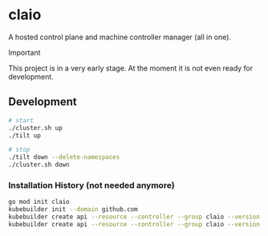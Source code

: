 # claio

A hosted control plane and machine controller manager (all in one).

> [!IMPORTANT]
> This project is in a very early stage. At the moment it is not even ready for development.

## Development

```sh
# start
./cluster.sh up
./tilt up

# stop
./tilt down --delete-namespaces
./cluster.sh down
```

### Installation History (not needed anymore)

```sh
go mod init claio
kubebuilder init --domain github.com
kubebuilder create api --resource --controller --group claio --version v1alpha1 --kind ControlPlane
kubebuilder create api --resource --controller --group claio --version v1alpha1 --kind Machine
```
